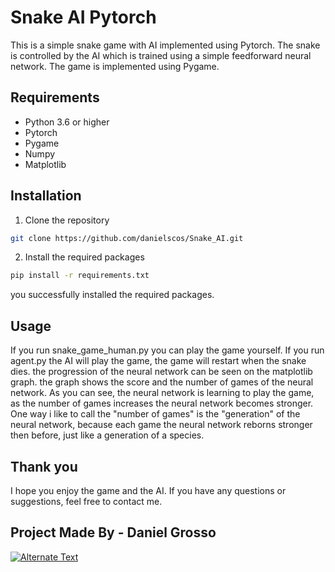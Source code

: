 # Snake AI Pytorch
This is a simple snake game with AI implemented using Pytorch. The snake is controlled by the AI which is trained using a simple feedforward neural network. The game is implemented using Pygame.

## Requirements
- Python 3.6 or higher
- Pytorch
- Pygame
- Numpy
- Matplotlib

## Installation
1. Clone the repository
```bash
git clone https://github.com/danielscos/Snake_AI.git
```
2. Install the required packages
```bash
pip install -r requirements.txt
```
you successfully installed the required packages.

## Usage
If you run snake_game_human.py you can play the game yourself. If you run agent.py the AI will play the game, the game will restart when the snake dies. the progression of the neural network can be seen on the matplotlib graph. the graph shows the score and the number of games of the neural network.
As you can see, the neural network is learning to play the game, as the number of games increases the neural network becomes stronger.
One way i like to call the "number of games" is the "generation" of the neural network, because each game the neural network reborns stronger then before, just like a generation of a species.

## Thank you
I hope you enjoy the game and the AI. If you have any questions or suggestions, feel free to contact me.

## Project Made By - Daniel Grosso

[![Alternate Text](http://img.youtube.com/vi/SFEREJI355E/0.jpg)](http://www.youtube.com/watch?v=SFEREJI355E "Showcase / Tutorial Video")